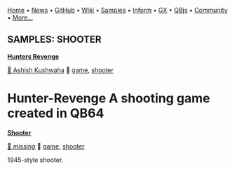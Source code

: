 [Home](https://qb64.com) • [News](../news.md) • [GitHub](https://github.com/QB64Official/qb64) • [Wiki](https://github.com/QB64Official/qb64/wiki) • [Samples](../samples.md) • [Inform](../inform.md) • [GX](../gx.md) • [QBjs](../qbjs.md) • [Community](../community.md) • [More...](../more.md)

## SAMPLES: SHOOTER

**[Hunters Revenge](hunters-revenge/index.md)**

[🐝 Ashish Kushwaha](ashish-kushwaha.md) 🔗 [game](game.md), [shooter](shooter.md)

# Hunter-Revenge A shooting game created in QB64

**[Shooter](shooter/index.md)**

[🐝 *missing*](author-missing.md) 🔗 [game](game.md), [shooter](shooter.md)

1945-style shooter.
